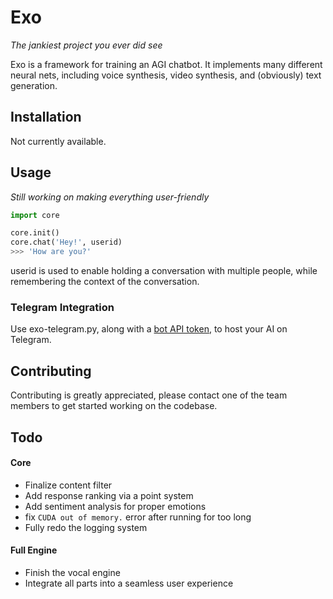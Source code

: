 # Exo

*The jankiest project you ever did see*

Exo is a framework for training an AGI chatbot. It implements many different neural nets, including voice synthesis, video synthesis, and (obviously) text generation.

## Installation

Not currently available.

## Usage 
*Still working on making everything user-friendly*

```python
import core

core.init()
core.chat('Hey!', userid)
>>> 'How are you?'
```
userid is used to enable holding a conversation with multiple people, while remembering the context of the conversation.
### Telegram Integration
Use exo-telegram.py, along with a [bot API token](https://t.me/botfather), to host your AI on Telegram.

## Contributing
Contributing is greatly appreciated, please contact one of the team members to get started working on the codebase.

## Todo
#### Core
- Finalize content filter
- Add response ranking via a point system
- Add sentiment analysis for proper emotions
- fix ```CUDA out of memory.``` error after running for too long
- Fully redo the logging system
#### Full Engine
- Finish the vocal engine
- Integrate all parts into a seamless user experience
